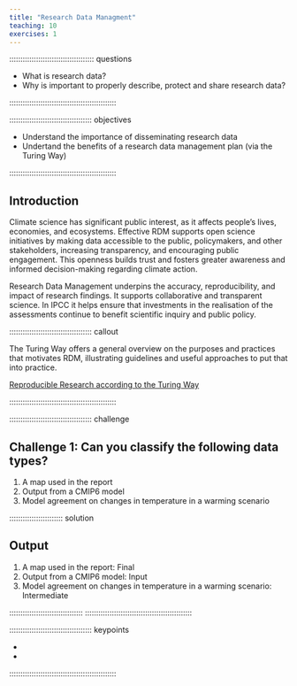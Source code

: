 ```yaml
---
title: "Research Data Managment"
teaching: 10
exercises: 1
---
```


:::::::::::::::::::::::::::::::::::::: questions

- What is research data?
- Why is important to properly describe, protect and share research data?
  
::::::::::::::::::::::::::::::::::::::::::::::::

::::::::::::::::::::::::::::::::::::: objectives

- Understand the importance of disseminating research data
- Undertand the benefits of a research data management plan (via the Turing Way)

::::::::::::::::::::::::::::::::::::::::::::::::


## Introduction

Climate science has significant public interest, as it affects people’s lives, economies, and ecosystems. Effective RDM supports open science initiatives by making data accessible to the public, policymakers, and other stakeholders, increasing transparency, and encouraging public engagement. This openness builds trust and fosters greater awareness and informed decision-making regarding climate action.

Research Data Management underpins the accuracy, reproducibility, and impact of research findings. It supports collaborative and transparent science. In IPCC it helps ensure that investments in the realisation of the assessments continue to benefit scientific inquiry and public policy.

::::::::::::::::::::::::::::::::::::: callout

The Turing Way offers a general overview on the purposes and practices that motivates RDM, illustrating guidelines and useful approaches to put that into practice. 

[Reproducible Research according to the Turing Way]([https://book.the-turing-way.org/reproducible-research/rdm/rdm-dmp])


::::::::::::::::::::::::::::::::::::::::::::::::



::::::::::::::::::::::::::::::::::::: challenge

## Challenge 1: Can you classify the following data types?

1. A map used in the report
2. Output from a CMIP6 model
3. Model agreement on changes in temperature in a warming scenario

:::::::::::::::::::::::: solution

## Output

1. A map used in the report: Final
2. Output from a CMIP6 model: Input
3. Model agreement on changes in temperature in a warming scenario: Intermediate

:::::::::::::::::::::::::::::::::
::::::::::::::::::::::::::::::::::::::::::::::::

::::::::::::::::::::::::::::::::::::: keypoints

- 
- 

::::::::::::::::::::::::::::::::::::::::::::::::

